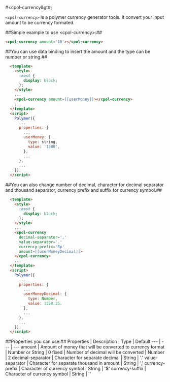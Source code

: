 #&lt;cpol-currency&gt#;

`<cpol-currency>` is a polymer currency generator tools. It convert your input amount to be currency formated.

##Simple example to use &lt;cpol-currency&gt;:##
```html
<cpol-currency amount='10'></cpol-currency>
```

##You can use data binding to insert the amount and the type can be number or string.##
```html
  <template>
    <style>
      :host {
        display: block;
      };
    </style>
    ...
    <cpol-currency amount=[[userMoney]]></cpol-currency>
    ...
  </template>
  <script>
    Polymer({
      ...
      properties: {
      	...
        userMoney: {
          type: string,
          value: '1500',
        },
        ...
      },
      ...
    });
  </script>
```

##You can also change number of decimal, character for decimal separator and thousand separator, currency prefix and suffix for currency symbol.##
```html
  <template>
    <style>
      :host {
        display: block;
      };
    </style>
    ...
    <cpol-currency
      decimal-separator=','
      value-separator='.'
      currency-prefix='Rp'
      amount=[[userMoneyDecimal]]>
    </cpol-currency>
    ...
  </template>
  <script>
    Polymer({
      ...
      properties: {
      	...
        userMoneyDecimal: {
          type: Number,
          value: 1350.35,
        },
        ...
      },
      ...
    });
  </script>
```

##Properties you can use:##
Properties | Description | Type | Default
--- | --- | ---
amount | Amount of money that will be converted to currency format | Number or String | 0
fixed | Number of decimal will be converted | Number | 2
decimal-separator | Character for separate decimal | String | '.'
value-separator | Character for separate thousand in amount | String | ','
currency-prefix | Character of currency symbol | String | '$'
currency-suffix | Character of currency symbol | String | ''
